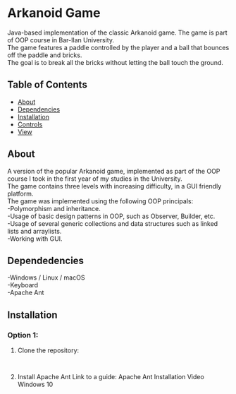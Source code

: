 # Arkanoid Game
Java-based implementation of the classic Arkanoid game. The game is part of OOP course in Bar-Ilan University.  
The game features a paddle controlled by the player and a ball that bounces off the paddle and bricks.  
The goal is to break all the bricks without letting the ball touch the ground.

## Table of Contents
- [About](#about-the-project)
- [Dependencies](#dependencies)
- [Installation](#installation)
- [Controls](#controls)
- [View](#view)

## About
A version of the popular Arkanoid game, implemented as part of the OOP course I took in the first year of my studies in the University.  
The game contains three levels with increasing difficulty, in a GUI friendly platform.  
The game was implemented using the following OOP principals:  
-Polymorphism and inheritance.  
-Usage of basic design patterns in OOP, such as Observer, Builder, etc.  
-Usage of several generic collections and data structures such as linked lists and arraylists.  
-Working with GUI.  

## Dependedencies
-Windows / Linux / macOS  
-Keyboard  
-Apache Ant  

## Installation
### Option 1:  
1. Clone the repository:
   ```bash
     
3. Install Apache Ant Link to a guide: Apache Ant Installation Video Windows 10
